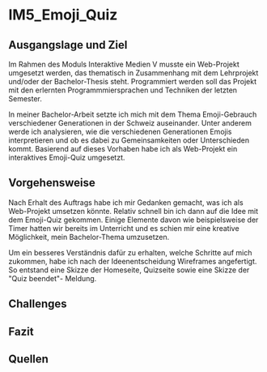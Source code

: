 # IM5_Emoji_Quiz

## Ausgangslage und Ziel
Im Rahmen des Moduls Interaktive Medien V musste ein Web-Projekt umgesetzt werden, das thematisch in Zusammenhang mit dem Lehrprojekt und/oder der Bachelor-Thesis steht. Programmiert werden soll das Projekt mit den erlernten Programmmiersprachen und Techniken der letzten Semester. 

In meiner Bachelor-Arbeit setzte ich mich mit dem Thema Emoji-Gebrauch verschiedener Generationen in der Schweiz auseinander. Unter anderem werde ich analysieren, wie die verschiedenen Generationen Emojis interpretieren und ob es dabei zu Gemeinsamkeiten oder Unterschieden kommt. Basierend auf dieses Vorhaben habe ich als Web-Projekt ein interaktives Emoji-Quiz umgesetzt. 

## Vorgehensweise
Nach Erhalt des Auftrags habe ich mir Gedanken gemacht, was ich als Web-Projekt umsetzen könnte. Relativ schnell bin ich dann auf die Idee mit dem Emoji-Quiz gekommen. Einige Elemente davon wie beispielsweise der Timer hatten wir bereits im Unterricht und es schien mir eine kreative Möglichkeit, mein Bachelor-Thema umzusetzen. 

Um ein besseres Verständnis dafür zu erhalten, welche Schritte auf mich zukommen, habe ich nach der Ideenentscheidung Wireframes angefertigt. So entstand eine Skizze der Homeseite, Quizseite sowie eine Skizze der "Quiz beendet"- Meldung. 

## Challenges

## Fazit 

## Quellen
